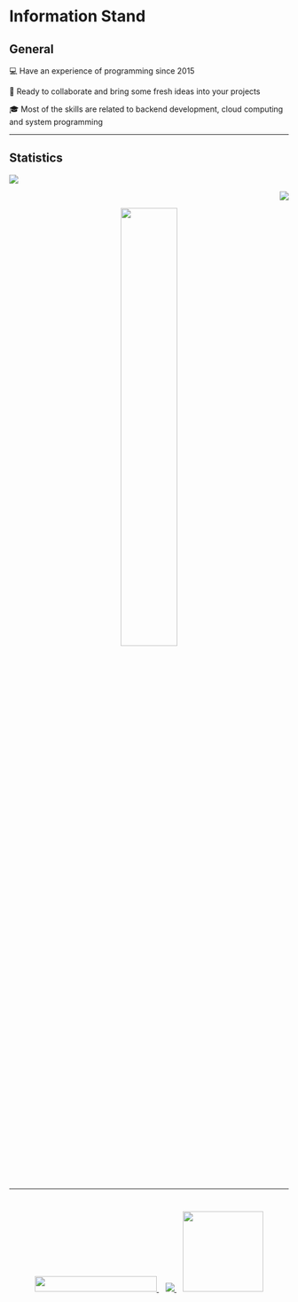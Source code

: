 # Information Stand

## General

:computer: Have an experience of programming since 2015

:speech_balloon: Ready to collaborate and bring some fresh ideas into your projects

:mortar_board: Most of the skills are related to backend development, cloud computing and system
programming

---

## Statistics

<p align="left">
  <picture>
    <source
      srcset="https://github-readme-streak-stats.herokuapp.com/?user=kostmetallist&theme=github_dark_dimmed"
      media="(prefers-color-scheme: dark)"
    />
    <source
      srcset="https://github-readme-streak-stats.herokuapp.com/?user=kostmetallist"
      media="(prefers-color-scheme: light), (prefers-color-scheme: no-preference)"
    />
    <img src="https://github-readme-streak-stats.herokuapp.com/?user=kostmetallist" />
  </picture>
</p>
<p align="right">
  <picture>
    <source
      srcset="https://github-readme-stats.vercel.app/api?username=kostmetallist&theme=github_dark_dimmed"
      media="(prefers-color-scheme: dark)"
    />
    <source
      srcset="https://github-readme-stats.vercel.app/api?username=kostmetallist"
      media="(prefers-color-scheme: light), (prefers-color-scheme: no-preference)"
    />
    <img src="https://github-readme-stats.vercel.app/api?username=kostmetallist" />
  </picture>
</p>

<p align="center">
  <img width="45%" src="https://github-readme-stats.vercel.app/api/top-langs?username=kostmetallist&layout=compact" />
</p>

---

<div align="center" style="margin: 40px 0">

  <a href="mailto:kostmetallist@gmail.com">
    <img height="28px" width="220px" src="https://img.shields.io/static/v1?label=Mailto&message=kostmetallist@gmail.com&color=red&style=for-the-badge">
  </a>&nbsp;&nbsp;

  <a href="https://www.linkedin.com/in/konstantin-kukushkin" target="_blank">
    <img src="https://img.shields.io/badge/linkedin-%230077B5.svg?&style=for-the-badge&logo=linkedin&logoColor=white" />
  </a>&nbsp;&nbsp;

  <a href="#">
    <img width="145px" src="https://komarev.com/ghpvc?username=kostmetallist&color=E5289E">
  </a>

</div>
